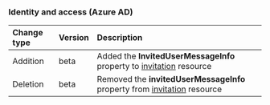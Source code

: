 ### Identity and access (Azure AD)

| **Change type** | **Version** | **Description** |
|:---|:---|:---|
|Addition|beta|Added the **InvitedUserMessageInfo** property to [invitation](/graph/api/resources/invitation?view=graph-rest-beta) resource
|Deletion|beta|Removed the **invitedUserMessageInfo** property from [invitation](/graph/api/resources/invitation?view=graph-rest-beta) resource
